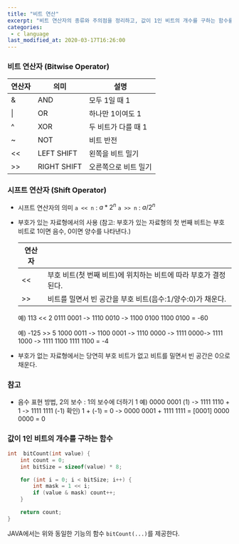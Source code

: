 ```yaml
---
title: "비트 연산"
excerpt: "비트 연산자의 종류와 주의점을 정리하고, 값이 1인 비트의 개수를 구하는 함수를 구현한다."
categories:
 - c language
last_modified_at: 2020-03-17T16:26:00
---
```


### 비트 연산자 (Bitwise Operator)

| 연산자 | 의미        | 설명 |
| ------ | ----------- | ---- |
| &      | AND         | 모두 1일 때 1 |
| \|     | OR          | 하나만 1이여도 1 |
| ^      | XOR         | 두 비트가 다를 때 1 |
| ~      | NOT         | 비트 반전 |
| <<     | LEFT SHIFT  | 왼쪽을 비트 밀기 |
| \>>     | RIGHT SHIFT | 오른쪽으로 비트 밀기 |

### 시프트 연산자 (Shift Operator)

- 시프트 연산자의 의미
  `a << n` : $a * 2^n$ 
  `a >> n` : $a / 2^n$

- 부호가 있는 자료형에서의 사용
  (참고: 부호가 있는 자료형의 첫 번째 비트는 부호 비트로 1이면 음수, 0이면 양수를 나타낸다.)

  | 연산자 |                                                              |
  | ------ | ------------------------------------------------------------ |
  | <<     | 부호 비트(첫 번째 비트)에 위치하는 비트에 따라 부호가 결정된다. |
  | \>>    | 비트를 밀면서 빈 공간을 부호 비트(음수:1/양수:0)가 채운다.   |

  예) 113 << 2
  0111 0001 -> 1110 0010 -> 1100 0100
  1100 0100 = -60

  예) -125 >> 5
  1000 0011 -> 1100 0001 -> 1110 0000 -> 1111 0000-> 1111 1000 -> 1111 1100
  1111 1100 = -4
  
- 부호가 없는 자료형에서는 당연히 부호 비트가 없고 비트를 밀면서 빈 공간은 0으로 채운다.

### 참고

- 음수 표현 방법, 2의 보수 : 1의 보수에 더하기 1
  예) 0000 0001 (1) -> 1111 1110 + 1 -> 1111 1111 (-1)
  확인) 1 + (-1) = 0 -> 0000 0001 + 1111 1111 = [0001] 0000 0000 = 0



### 값이 1인 비트의 개수를 구하는 함수

```c
int  bitCount(int value) {
    int count = 0;
	int bitSize = sizeof(value) * 8;

	for (int i = 0; i < bitSize; i++) {
		int mask = 1 << i;
		if (value & mask) count++;
	}

	return count;
}
```

JAVA에서는 위와 동일한 기능의 함수 `bitCount(...)`를 제공한다.